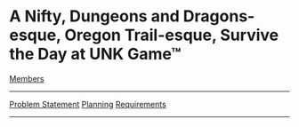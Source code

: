 # A Nifty, Dungeons and Dragons-esque, Oregon Trail-esque, Survive the Day at UNK Game™
[Members](https://github.com/SirRexOfRider/CYBR404-UNK-Oregon-Trail/blob/main/Project/Members.md)
<hr>

[Problem Statement](https://github.com/SirRexOfRider/CYBR404-UNK-Oregon-Trail/blob/main/Project/Problem%20Statement)
 [Planning](https://github.com/SirRexOfRider/CYBR404-UNK-Oregon-Trail/blob/main/Project/Planning/Planning.md)
  [Requirements](https://github.com/SirRexOfRider/CYBR404-UNK-Oregon-Trail/blob/main/Project/Requirements/Requirements.md)
<hr>

